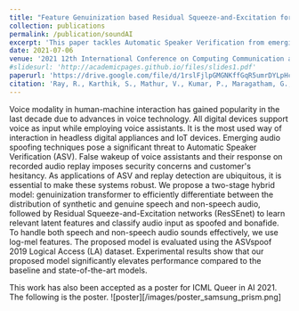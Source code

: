 ```yaml
---
title: "Feature Genuinization based Residual Squeeze-and-Excitation for Audio Anti-Spoofing in Sound AI"
collection: publications
permalink: /publication/soundAI
excerpt: 'This paper tackles Automatic Speaker Verification from emerging Audio Spoofing Techniques as well as differentiates artificial sounds to avoid false wakeups for smart AI devices.'
date: 2021-07-06
venue: '2021 12th International Conference on Computing Communication and Networking Technologies (ICCCNT)'
#slidesurl: 'http://academicpages.github.io/files/slides1.pdf'
paperurl: 'https://drive.google.com/file/d/1rslFjlpGMGNKffGqR5umrDYLpHcboG8U/view' #'http://academicpages.github.io/files/paper1.pdf'
citation: 'Ray, R., Karthik, S., Mathur, V., Kumar, P., Maragatham, G., Tiwari, S., & Shankarappa, R. T. (2021, July). Feature genuinization based residual squeeze-and-excitation for audio anti-spoofing in sound AI. In 2021 12th International Conference on Computing Communication and Networking Technologies (ICCCNT) (pp. 1-5). IEEE'
---
```


Voice modality in human-machine interaction has gained popularity in the last decade due to advances in voice technology. All digital devices support voice as input while employing voice assistants. It is the most used way of interaction in headless digital appliances and IoT devices. Emerging audio spoofing techniques pose a significant threat to Automatic Speaker Verification (ASV). False wakeup of voice assistants and their response on recorded audio replay imposes security concerns and customer's hesitancy. As applications of ASV and replay detection are ubiquitous, it is essential to make these systems robust. We propose a two-stage hybrid model: genuinization transformer to efficiently differentiate between the distribution of synthetic and genuine speech and non-speech audio, followed by Residual Squeeze-and-Excitation networks (ResSEnet) to learn relevant latent features and classify audio input as spoofed and bonafide. To handle both speech and non-speech audio sounds effectively, we use log-mel features. The proposed model is evaluated using the ASVspoof 2019 Logical Access (LA) dataset. Experimental results show that our proposed model significantly elevates performance compared to the baseline and state-of-the-art models.

This work has also been accepted as a poster for ICML Queer in AI 2021. The following is the poster. 
![poster][/images/poster_samsung_prism.png]
